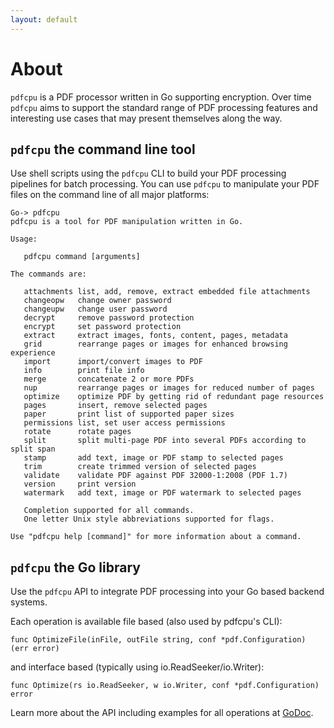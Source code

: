 ```yaml
---
layout: default
---
```


# About

`pdfcpu` is a PDF processor written in Go supporting encryption. Over time `pdfcpu` aims to support the standard range of PDF processing features and interesting use cases that may present themselves along the way.

## `pdfcpu` the command line tool

Use shell scripts using the `pdfcpu` CLI to build your PDF processing pipelines for batch processing. You can use `pdfcpu` to manipulate your PDF files on the command line of all major platforms:

```
Go-> pdfcpu
pdfcpu is a tool for PDF manipulation written in Go.

Usage:

   pdfcpu command [arguments]

The commands are:

   attachments list, add, remove, extract embedded file attachments
   changeopw   change owner password
   changeupw   change user password
   decrypt     remove password protection
   encrypt     set password protection
   extract     extract images, fonts, content, pages, metadata
   grid        rearrange pages or images for enhanced browsing experience
   import      import/convert images to PDF
   info        print file info
   merge       concatenate 2 or more PDFs
   nup         rearrange pages or images for reduced number of pages
   optimize    optimize PDF by getting rid of redundant page resources
   pages       insert, remove selected pages
   paper       print list of supported paper sizes
   permissions list, set user access permissions
   rotate      rotate pages
   split       split multi-page PDF into several PDFs according to split span
   stamp       add text, image or PDF stamp to selected pages
   trim        create trimmed version of selected pages
   validate    validate PDF against PDF 32000-1:2008 (PDF 1.7)
   version     print version
   watermark   add text, image or PDF watermark to selected pages

   Completion supported for all commands.
   One letter Unix style abbreviations supported for flags.

Use "pdfcpu help [command]" for more information about a command.
```

## `pdfcpu` the Go library
Use the `pdfcpu` API to integrate PDF processing into your Go based backend systems.

Each operation is available file based (also used by pdfcpu's CLI):
```
func OptimizeFile(inFile, outFile string, conf *pdf.Configuration) (err error)
```

and interface based (typically using io.ReadSeeker/io.Writer):

```
func Optimize(rs io.ReadSeeker, w io.Writer, conf *pdf.Configuration) error
```
Learn more about the API including examples for all operations at [GoDoc](https://godoc.org/github.com/hhrutter/pdfcpu/pkg/api).
